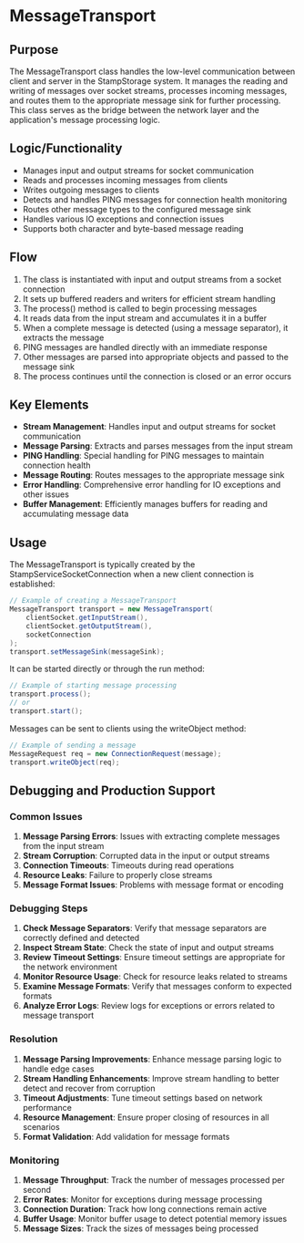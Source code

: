 # MessageTransport

## Purpose
The MessageTransport class handles the low-level communication between client and server in the StampStorage system. It manages the reading and writing of messages over socket streams, processes incoming messages, and routes them to the appropriate message sink for further processing. This class serves as the bridge between the network layer and the application's message processing logic.

## Logic/Functionality
- Manages input and output streams for socket communication
- Reads and processes incoming messages from clients
- Writes outgoing messages to clients
- Detects and handles PING messages for connection health monitoring
- Routes other message types to the configured message sink
- Handles various IO exceptions and connection issues
- Supports both character and byte-based message reading

## Flow
1. The class is instantiated with input and output streams from a socket connection
2. It sets up buffered readers and writers for efficient stream handling
3. The process() method is called to begin processing messages
4. It reads data from the input stream and accumulates it in a buffer
5. When a complete message is detected (using a message separator), it extracts the message
6. PING messages are handled directly with an immediate response
7. Other messages are parsed into appropriate objects and passed to the message sink
8. The process continues until the connection is closed or an error occurs

## Key Elements
- **Stream Management**: Handles input and output streams for socket communication
- **Message Parsing**: Extracts and parses messages from the input stream
- **PING Handling**: Special handling for PING messages to maintain connection health
- **Message Routing**: Routes messages to the appropriate message sink
- **Error Handling**: Comprehensive error handling for IO exceptions and other issues
- **Buffer Management**: Efficiently manages buffers for reading and accumulating message data

## Usage
The MessageTransport is typically created by the StampServiceSocketConnection when a new client connection is established:

```java
// Example of creating a MessageTransport
MessageTransport transport = new MessageTransport(
    clientSocket.getInputStream(),
    clientSocket.getOutputStream(),
    socketConnection
);
transport.setMessageSink(messageSink);
```

It can be started directly or through the run method:

```java
// Example of starting message processing
transport.process();
// or
transport.start();
```

Messages can be sent to clients using the writeObject method:

```java
// Example of sending a message
MessageRequest req = new ConnectionRequest(message);
transport.writeObject(req);
```

## Debugging and Production Support

### Common Issues
1. **Message Parsing Errors**: Issues with extracting complete messages from the input stream
2. **Stream Corruption**: Corrupted data in the input or output streams
3. **Connection Timeouts**: Timeouts during read operations
4. **Resource Leaks**: Failure to properly close streams
5. **Message Format Issues**: Problems with message format or encoding

### Debugging Steps
1. **Check Message Separators**: Verify that message separators are correctly defined and detected
2. **Inspect Stream State**: Check the state of input and output streams
3. **Review Timeout Settings**: Ensure timeout settings are appropriate for the network environment
4. **Monitor Resource Usage**: Check for resource leaks related to streams
5. **Examine Message Formats**: Verify that messages conform to expected formats
6. **Analyze Error Logs**: Review logs for exceptions or errors related to message transport

### Resolution
1. **Message Parsing Improvements**: Enhance message parsing logic to handle edge cases
2. **Stream Handling Enhancements**: Improve stream handling to better detect and recover from corruption
3. **Timeout Adjustments**: Tune timeout settings based on network performance
4. **Resource Management**: Ensure proper closing of resources in all scenarios
5. **Format Validation**: Add validation for message formats

### Monitoring
1. **Message Throughput**: Track the number of messages processed per second
2. **Error Rates**: Monitor for exceptions during message processing
3. **Connection Duration**: Track how long connections remain active
4. **Buffer Usage**: Monitor buffer usage to detect potential memory issues
5. **Message Sizes**: Track the sizes of messages being processed